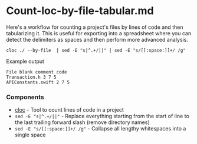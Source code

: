 # Count-loc-by-file-tabular.md

Here's a workflow for counting a project's files by lines of code and then tabularizing it. This is useful for exporting into a spreadsheet where you can detect the delimiters as spaces and then perform more advanced analysis.

```
cloc ./ --by-file  | sed -E "s|^.+/||" | sed -E "s/[[:space:]]+/ /g"
```

Example output
```
File blank comment code
Transaction.h 3 7 5
APIConstants.swift 2 7 5
```

### Components

* [cloc](https://github.com/AlDanial/cloc) - Tool to count lines of code in a project
* `sed -E "s|^.+/||"` - Replace everything starting from the start of line to the last trailing forward slash (remove directory names)
* `sed -E "s/[[:space:]]+/ /g"` - Collapse all lengthy whitespaces into a single space